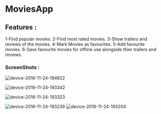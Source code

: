 # MoviesApp
## Features :
   1-Find popular movies.
   2-Find most rated movies.
   3-Show trailers and reviews of the movies.
   4-Mark Movies as favourites.
   5-Add favourite movies.
   6-Save favourite movies for offline use alongside thier trailers and reviews.
   
### ScreenShots :

![device-2016-11-24-194822](https://cloud.githubusercontent.com/assets/15967825/20612326/7322e118-b2c1-11e6-88fb-804b94b61f29.png)

![device-2016-11-24-193342](https://cloud.githubusercontent.com/assets/15967825/20612337/8573c35a-b2c1-11e6-9d93-eae84d126c39.png)

![device-2016-11-24-193323](https://cloud.githubusercontent.com/assets/15967825/20612359/b4af0026-b2c1-11e6-9ead-6d363f1920ff.png)

![device-2016-11-24-193239](https://cloud.githubusercontent.com/assets/15967825/20612360/baf71b94-b2c1-11e6-9465-2e5b195fc1cf.png)
![device-2016-11-24-193204](https://cloud.githubusercontent.com/assets/15967825/20612361/c0000fce-b2c1-11e6-8db3-3bcd076c8eaa.png)


